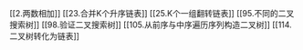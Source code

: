 [[2.两数相加]]
[[23.合并K个升序链表]]
[[25.K个一组翻转链表]]
[[95.不同的二叉搜索树]]
[[98.验证二叉搜索树]]
[[105.从前序与中序遍历序列构造二叉树]]
[[114.二叉树转化为链表]]